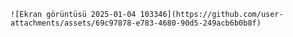 
    ![Ekran görüntüsü 2025-01-04 103346](https://github.com/user-attachments/assets/69c97878-e783-4680-90d5-249acb6b0b8f)
